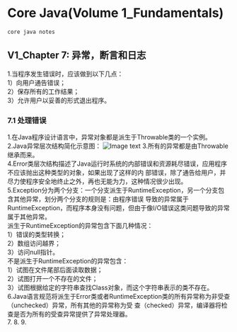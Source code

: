 # Core Java(Volume 1_Fundamentals)
    core java notes
## V1_Chapter 7: 异常，断言和日志
1.当程序发生错误时，应该做到以下几点：   
1）向用户通告错误；   
2）保存所有的工作结果；   
3）允许用户以妥善的形式退出程序。
### 7.1 处理错误
1.在Java程序设计语言中，异常对象都是派生于Throwable类的一个实例。   
2.Java异常层次结构简化示意图：
![Image text](src/main/resources/image/ExceptionDiagram.jpeg)
3.所有的异常都是由Throwable继承而来。   
4.Error类层次结构描述了Java运行时系统的内部错误和资源耗尽错误，应用程序不应该抛出这种类型的对象，如果出现了这样的内
部错误，除了通告给用户，并尽力使程序安全地终止之外，再也无能为力，这种情况很少出现。   
5.Exception分为两个分支：一个分支派生于RuntimeException，另一个分支包含其他异常，划分两个分支的规则是：由程序错误
导致的异常属于RuntimeException，而程序本身没有问题，但由于像I/O错误这类问题导致的异常属于其他异常。   
派生于RuntimeException的异常包含下面几种情况：   
1）错误的类型转换；   
2）数组访问越界；   
3）访问null指针。   
不是派生于RuntimeException的异常包含：  
1）试图在文件尾部后面读取数据；   
2）试图打开一个不存在的文件；   
3）试图根据给定的字符串查找Class对象，而这个字符串表示的类不存在。   
6.Java语言规范将派生于Error类或者RuntimeException类的所有异常称为非受查（unchecked）异常，所有其他的异常称为受
查（checked）异常，编译器将检查是否为所有的受查异常提供了异常处理器。   
7.
8.
9.
